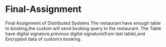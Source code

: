 # Final-Assignment
Final Assignment of  Distributed Systems
The restaurant have enough table to booking,the custom will send booking query to the restaurant.
The Table have digital signature,previous digital signature(from last table),and Encrypted data of custom’s booking.
